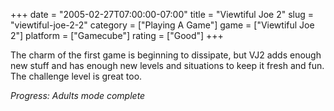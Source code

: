 +++
date = "2005-02-27T07:00:00-07:00"
title = "Viewtiful Joe 2"
slug = "viewtiful-joe-2-2"
category = ["Playing A Game"]
game = ["Viewtiful Joe 2"]
platform = ["Gamecube"]
rating = ["Good"]
+++

The charm of the first game is beginning to dissipate, but VJ2 adds enough new stuff and has enough new levels and situations to keep it fresh and fun. The challenge level is great too.

<i>Progress: Adults mode complete</i>